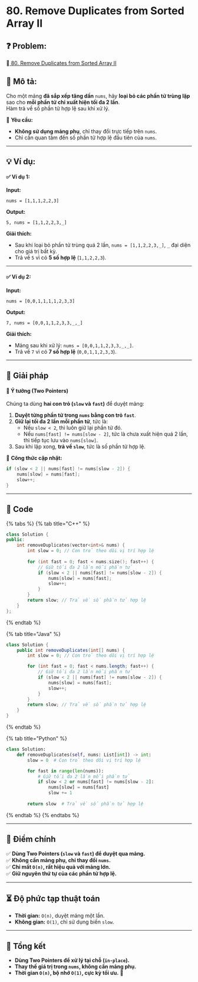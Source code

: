 # 80. Remove Duplicates from Sorted Array II

## **❓ Problem:**

🔗[ 80. Remove Duplicates from Sorted Array II](https://leetcode.com/problems/remove-duplicates-from-sorted-array-ii)

## **📝 Mô tả:**

Cho một mảng **đã sắp xếp tăng dần** `nums`, hãy **loại bỏ các phần tử trùng lặp** sao cho **mỗi phần tử chỉ xuất hiện tối đa 2 lần**.\
Hàm trả về số phần tử hợp lệ sau khi xử lý.

🔹 **Yêu cầu:**

* **Không sử dụng mảng phụ**, chỉ thay đổi trực tiếp trên `nums`.
* Chỉ cần quan tâm đến số phần tử hợp lệ đầu tiên của `nums`.

***

## **💡 Ví dụ:**

#### **✅ Ví dụ 1:**

**Input:**

```
nums = [1,1,1,2,2,3]
```

**Output:**

```
5, nums = [1,1,2,2,3,_]
```

**Giải thích:**

* Sau khi loại bỏ phần tử trùng quá 2 lần, `nums = [1,1,2,2,3,_]`, `_` đại diện cho giá trị bất kỳ.
* Trả về `5` vì có **5 số hợp lệ** (`1,1,2,2,3`).

***

#### **✅ Ví dụ 2:**

**Input:**

```
nums = [0,0,1,1,1,1,2,3,3]
```

**Output:**

```
7, nums = [0,0,1,1,2,3,3,_,_]
```

**Giải thích:**

* Mảng sau khi xử lý: `nums = [0,0,1,1,2,3,3,_,_]`.
* Trả về `7` vì có **7 số hợp lệ** (`0,0,1,1,2,3,3`).

***

## **🚀 Giải pháp**

#### **🔹 Ý tưởng (Two Pointers)**

Chúng ta dùng **hai con trỏ (`slow` và `fast`)** để duyệt mảng:

1. **Duyệt từng phần tử trong `nums` bằng con trỏ `fast`**.
2. **Giữ lại tối đa 2 lần mỗi phần tử**, tức là:
   * Nếu `slow < 2`, thì luôn giữ lại phần tử đó.
   * Nếu `nums[fast] != nums[slow - 2]`, tức là chưa xuất hiện quá 2 lần, thì tiếp tục lưu vào `nums[slow]`.
3. Sau khi lặp xong, **trả về `slow`**, tức là số phần tử hợp lệ.

🔹 **Công thức cập nhật:**

```java
if (slow < 2 || nums[fast] != nums[slow - 2]) {
    nums[slow] = nums[fast];
    slow++;
}
```

***

## **📜 Code**

{% tabs %}
{% tab title="C++" %}
```cpp
class Solution {
public:
    int removeDuplicates(vector<int>& nums) {
        int slow = 0; // Con trỏ theo dõi vị trí hợp lệ
        
        for (int fast = 0; fast < nums.size(); fast++) {
            // Giữ tối đa 2 lần mỗi phần tử
            if (slow < 2 || nums[fast] != nums[slow - 2]) {
                nums[slow] = nums[fast];
                slow++;
            }
        }
        return slow; // Trả về số phần tử hợp lệ
    }
};
```
{% endtab %}

{% tab title="Java" %}
```java
class Solution {
    public int removeDuplicates(int[] nums) {
        int slow = 0; // Con trỏ theo dõi vị trí hợp lệ

        for (int fast = 0; fast < nums.length; fast++) {
            // Giữ tối đa 2 lần mỗi phần tử
            if (slow < 2 || nums[fast] != nums[slow - 2]) {
                nums[slow] = nums[fast];
                slow++;
            }
        }
        return slow; // Trả về số phần tử hợp lệ
    }
}
```
{% endtab %}

{% tab title="Python" %}
```python
class Solution:
    def removeDuplicates(self, nums: List[int]) -> int:
        slow = 0  # Con trỏ theo dõi vị trí hợp lệ

        for fast in range(len(nums)):
            # Giữ tối đa 2 lần mỗi phần tử
            if slow < 2 or nums[fast] != nums[slow - 2]:
                nums[slow] = nums[fast]
                slow += 1
        
        return slow  # Trả về số phần tử hợp lệ
```
{% endtab %}
{% endtabs %}

***

## **🎯 Điểm chính**

✅ **Dùng Two Pointers (`slow` và `fast`) để duyệt qua mảng.**\
✅ **Không cần mảng phụ, chỉ thay đổi `nums`.**\
✅ **Chỉ mất `O(n)`, rất hiệu quả với mảng lớn.**\
✅ **Giữ nguyên thứ tự của các phần tử hợp lệ.**

***

## **⏳ Độ phức tạp thuật toán**

* **Thời gian:** `O(n)`, duyệt mảng một lần.
* **Không gian:** `O(1)`, chỉ sử dụng biến `slow`.

***

## **📌 Tổng kết**

* **Dùng Two Pointers để xử lý tại chỗ (`in-place`).**
* **Thay thế giá trị trong `nums`, không cần mảng phụ.**
* **Thời gian `O(n)`, bộ nhớ `O(1)`, cực kỳ tối ưu.** 🚀
